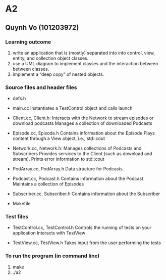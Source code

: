 # A2
## Quynh Vo (101203972)

### Learning outcome
1. write an application that is (mostly) separated into into control, view, entity, and collection object classes.
2. use a UML diagram to implement classes and the interaction between between classes.
3. implement a “deep copy” of nested objects.

### Source files and header files
- defs.h
- main.cc
    instantiates a TestControl object and calls launch
- Client.cc, Client.h:
    Interacts with the Network to stream episodes or download podcasts
    Manages a collection of downloaded Podcasts

- Episode.cc, Episode.h
    Contains information about the Episode
    Plays content through a View object, i.e., std::cout

- Network.cc, Network.h:
    Manages collections of Podcasts and Subscribers
    Provides services to the Client (such as download and stream).
    Prints error information to std::cout

- PodArray.cc, PodArray.h
    Data structure for Podcasts.

- Podcast.cc, Podcast.h
    Contains information about the Podcast
    Maintains a collection of Episodes

- Subscriber.cc, Subscriber.h
    Contains information about the Subscriber

- Makefile

### Test files
- TestControl.cc, TestControl.h
    Controls the running of tests on your application
    Interacts with TestView

- TestView.cc, TestView.h
    Takes input from the user performing the tests

### To run the program (in command line)
1. make
2. ./a2
